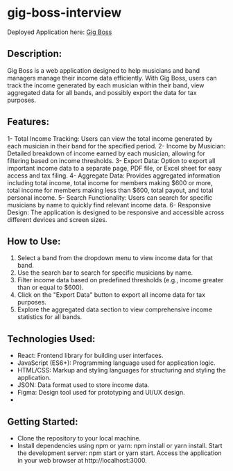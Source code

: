 # gig-boss-interview

Deployed Application here:   [Gig Boss](https://gig-boss-interview-beta.vercel.app/)

## Description:

Gig Boss is a web application designed to help musicians and band managers manage their income data efficiently. With Gig Boss, users can track the income generated by each musician within their band, view aggregated data for all bands, and possibly export the data for tax purposes.

## Features:

1-  Total Income Tracking: Users can view the total income generated by each musician in their band for the specified period.
2-  Income by Musician: Detailed breakdown of income earned by each musician, allowing for filtering based on income thresholds.
3-  Export Data: Option to export all important income data to a separate page, PDF file, or Excel sheet for easy access and tax filing.
4-  Aggregate Data: Provides aggregated information including total income, total income for members making $600 or more, total income for members making less than $600, total payout, and total personal income.
5-  Search Functionality: Users can search for specific musicians by name to quickly find relevant income data.
6-  Responsive Design: The application is designed to be responsive and accessible across different devices and screen sizes.


## How to Use:

1.  Select a band from the dropdown menu to view income data for that band.
2.  Use the search bar to search for specific musicians by name.
3.  Filter income data based on predefined thresholds (e.g., income greater than or equal to $600).
4.  Click on the "Export Data" button to export all income data for tax purposes.
5.  Explore the aggregated data section to view comprehensive income statistics for all bands.


## Technologies Used:

- React: Frontend library for building user interfaces.
- JavaScript (ES6+): Programming language used for application logic.
- HTML/CSS: Markup and styling languages for structuring and styling the application.
- JSON: Data format used to store income data.
- Figma: Design tool used for prototyping and UI/UX design.
- 

## Getting Started:

- Clone the repository to your local machine.
- Install dependencies using npm or yarn: npm install or yarn install.
Start the development server: npm start or yarn start.
Access the application in your web browser at http://localhost:3000.

